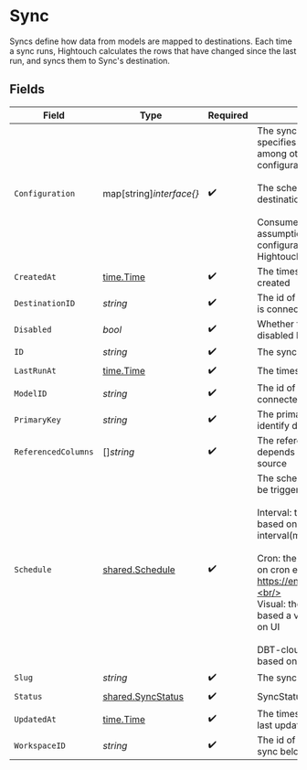 # Sync

Syncs define how data from models are mapped to destinations. Each time a
sync runs, Hightouch calculates the rows that have changed since the last
run, and syncs them to Sync's destination.


## Fields

| Field                                                                                                                                                                                                                                                                                                                                                                                                | Type                                                                                                                                                                                                                                                                                                                                                                                                 | Required                                                                                                                                                                                                                                                                                                                                                                                             | Description                                                                                                                                                                                                                                                                                                                                                                                          |
| ---------------------------------------------------------------------------------------------------------------------------------------------------------------------------------------------------------------------------------------------------------------------------------------------------------------------------------------------------------------------------------------------------- | ---------------------------------------------------------------------------------------------------------------------------------------------------------------------------------------------------------------------------------------------------------------------------------------------------------------------------------------------------------------------------------------------------- | ---------------------------------------------------------------------------------------------------------------------------------------------------------------------------------------------------------------------------------------------------------------------------------------------------------------------------------------------------------------------------------------------------- | ---------------------------------------------------------------------------------------------------------------------------------------------------------------------------------------------------------------------------------------------------------------------------------------------------------------------------------------------------------------------------------------------------- |
| `Configuration`                                                                                                                                                                                                                                                                                                                                                                                      | map[string]*interface{}*                                                                                                                                                                                                                                                                                                                                                                             | :heavy_check_mark:                                                                                                                                                                                                                                                                                                                                                                                   | The sync's configuration. This specifies how data is mapped, among other<br/>configuration.<br/><br/>The schema depends on the destination type.<br/><br/>Consumers should NOT make assumptions on the contents of the<br/>configuration. It may change as Hightouch updates its internal code.                                                                                                      |
| `CreatedAt`                                                                                                                                                                                                                                                                                                                                                                                          | [time.Time](https://pkg.go.dev/time#Time)                                                                                                                                                                                                                                                                                                                                                            | :heavy_check_mark:                                                                                                                                                                                                                                                                                                                                                                                   | The timestamp when the sync was created                                                                                                                                                                                                                                                                                                                                                              |
| `DestinationID`                                                                                                                                                                                                                                                                                                                                                                                      | *string*                                                                                                                                                                                                                                                                                                                                                                                             | :heavy_check_mark:                                                                                                                                                                                                                                                                                                                                                                                   | The id of the Destination that sync is connected to                                                                                                                                                                                                                                                                                                                                                  |
| `Disabled`                                                                                                                                                                                                                                                                                                                                                                                           | *bool*                                                                                                                                                                                                                                                                                                                                                                                               | :heavy_check_mark:                                                                                                                                                                                                                                                                                                                                                                                   | Whether the sync has been disabled by the user.                                                                                                                                                                                                                                                                                                                                                      |
| `ID`                                                                                                                                                                                                                                                                                                                                                                                                 | *string*                                                                                                                                                                                                                                                                                                                                                                                             | :heavy_check_mark:                                                                                                                                                                                                                                                                                                                                                                                   | The sync's id                                                                                                                                                                                                                                                                                                                                                                                        |
| `LastRunAt`                                                                                                                                                                                                                                                                                                                                                                                          | [time.Time](https://pkg.go.dev/time#Time)                                                                                                                                                                                                                                                                                                                                                            | :heavy_check_mark:                                                                                                                                                                                                                                                                                                                                                                                   | The timestamp of the last sync run                                                                                                                                                                                                                                                                                                                                                                   |
| `ModelID`                                                                                                                                                                                                                                                                                                                                                                                            | *string*                                                                                                                                                                                                                                                                                                                                                                                             | :heavy_check_mark:                                                                                                                                                                                                                                                                                                                                                                                   | The id of the Model that sync is connected to                                                                                                                                                                                                                                                                                                                                                        |
| `PrimaryKey`                                                                                                                                                                                                                                                                                                                                                                                         | *string*                                                                                                                                                                                                                                                                                                                                                                                             | :heavy_check_mark:                                                                                                                                                                                                                                                                                                                                                                                   | The primary key that sync uses to identify data from source                                                                                                                                                                                                                                                                                                                                          |
| `ReferencedColumns`                                                                                                                                                                                                                                                                                                                                                                                  | []*string*                                                                                                                                                                                                                                                                                                                                                                                           | :heavy_check_mark:                                                                                                                                                                                                                                                                                                                                                                                   | The reference column that sync depends on to sync data from source                                                                                                                                                                                                                                                                                                                                   |
| `Schedule`                                                                                                                                                                                                                                                                                                                                                                                           | [shared.Schedule](../../models/shared/schedule.md)                                                                                                                                                                                                                                                                                                                                                   | :heavy_check_mark:                                                                                                                                                                                                                                                                                                                                                                                   | The scheduling configuration. It can be triggerd based on several ways:<br/><br/>Interval: the sync will be trigged based on certain interval(minutes/hours/days/weeks)<br/><br/>Cron: the sync will be trigged based on cron expression https://en.wikipedia.org/wiki/Cron.<br/><br/>Visual: the sync will be trigged based a visual cron configuration on UI<br/><br/>DBT-cloud: the sync will be trigged based on a dbt cloud job |
| `Slug`                                                                                                                                                                                                                                                                                                                                                                                               | *string*                                                                                                                                                                                                                                                                                                                                                                                             | :heavy_check_mark:                                                                                                                                                                                                                                                                                                                                                                                   | The sync's slug                                                                                                                                                                                                                                                                                                                                                                                      |
| `Status`                                                                                                                                                                                                                                                                                                                                                                                             | [shared.SyncStatus](../../models/shared/syncstatus.md)                                                                                                                                                                                                                                                                                                                                               | :heavy_check_mark:                                                                                                                                                                                                                                                                                                                                                                                   | SyncStatus                                                                                                                                                                                                                                                                                                                                                                                           |
| `UpdatedAt`                                                                                                                                                                                                                                                                                                                                                                                          | [time.Time](https://pkg.go.dev/time#Time)                                                                                                                                                                                                                                                                                                                                                            | :heavy_check_mark:                                                                                                                                                                                                                                                                                                                                                                                   | The timestamp when the sync was last updated                                                                                                                                                                                                                                                                                                                                                         |
| `WorkspaceID`                                                                                                                                                                                                                                                                                                                                                                                        | *string*                                                                                                                                                                                                                                                                                                                                                                                             | :heavy_check_mark:                                                                                                                                                                                                                                                                                                                                                                                   | The id of the workspace that the sync belongs to                                                                                                                                                                                                                                                                                                                                                     |